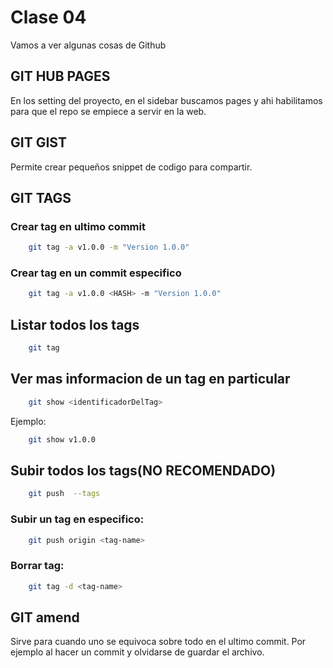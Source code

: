 # Clase 04

Vamos a ver algunas cosas de Github

## GIT HUB PAGES
En los setting del proyecto, en el sidebar
buscamos pages y ahi habilitamos para que 
el repo se empiece a servir en la web.

## GIT GIST
Permite crear pequeños snippet de codigo para compartir.

## GIT TAGS
### Crear tag en ultimo commit

```sh
    git tag -a v1.0.0 -m "Version 1.0.0"
``` 
### Crear tag en un commit especifico
```sh
    git tag -a v1.0.0 <HASH> -m "Version 1.0.0"
``` 
## Listar todos los tags
```sh
    git tag
``` 
## Ver mas informacion de un tag en particular
```sh
    git show <identificadorDelTag>
``` 
Ejemplo:
```sh
    git show v1.0.0
```
## Subir todos los tags(NO RECOMENDADO)
```sh
    git push  --tags
```
### Subir un tag en especifico:
```sh
    git push origin <tag-name>
```
### Borrar tag:
```sh
    git tag -d <tag-name>
```
## GIT amend
Sirve para cuando uno se equivoca sobre todo en el ultimo commit.
Por ejemplo al hacer un commit  y olvidarse de guardar el archivo.







